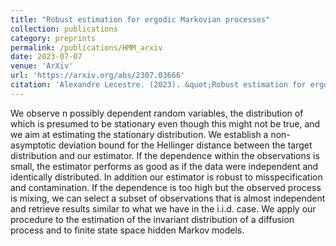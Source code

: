 ```yaml
---
title: "Robust estimation for ergodic Markovian processes"
collection: publications
category: preprints
permalink: /publications/HMM_arxiv
date: 2023-07-07
venue: 'ArXiv'
url: 'https://arxiv.org/abs/2307.03666'
citation: 'Alexandre Lecestre. (2023). &quot;Robust estimation for ergodic Markovian processes.&quot; <i>ArXiv:2307.03666</i>.'
---
```


We observe n possibly dependent random variables, the distribution of which is presumed to be stationary even though this might not be true, and we aim at estimating the stationary distribution. We establish a non-asymptotic deviation bound for the Hellinger distance between the target distribution and our estimator. If the dependence within the observations is small, the estimator performs as good as if the data were independent and identically distributed. In addition our estimator is robust to misspecification and contamination. If the dependence is too high but the observed process is mixing, we can select a subset of observations that is almost independent and retrieve results similar to what we have in the i.i.d. case. We apply our procedure to the estimation of the invariant distribution of a diffusion process and to finite state space hidden Markov models. 

